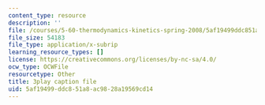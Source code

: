 ```yaml
---
content_type: resource
description: ''
file: /courses/5-60-thermodynamics-kinetics-spring-2008/5af19499ddc851a8ac9828a19569cd14_oKwGNgCTd-Q.vtt
file_size: 54183
file_type: application/x-subrip
learning_resource_types: []
license: https://creativecommons.org/licenses/by-nc-sa/4.0/
ocw_type: OCWFile
resourcetype: Other
title: 3play caption file
uid: 5af19499-ddc8-51a8-ac98-28a19569cd14
---
```

